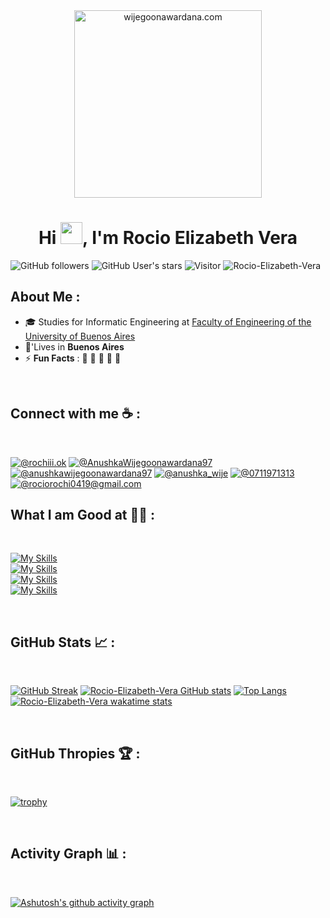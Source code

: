 <div align="center" width="50">
    <img alt="wijegoonawardana.com" src="./assets/oh hi there.png" width="300"/>
</div>
<h1 align="center">Hi <img src="https://media.giphy.com/media/hvRJCLFzcasrR4ia7z/giphy.gif" width="35">, I'm Rocio Elizabeth Vera</h1>

![GitHub followers](https://img.shields.io/github/followers/Rocio-Elizabeth-Vera?style=social) ![GitHub User's stars](https://img.shields.io/github/stars/Rocio-Elizabeth-Vera?style=social) ![Visitor](https://visitor-badge.laobi.icu/badge?page_id=Rocio-Elizabeth-Vera.repoName) <img src="https://komarev.com/ghpvc/?username=Rocio-Elizabeth-Vera" alt="Rocio-Elizabeth-Vera" />

## About Me :

- 🎓 Studies for Informatic Engineering at [Faculty of Engineering of the University of Buenos Aires](https://www.fi.uba.ar/)
- 🏡'Lives in **Buenos Aires**
- ⚡ **Fun Facts** : 🍕 🏉 🏏 🎥 🚞

<br>

## Connect with me ☕ :

<br>

[![@rochiii.ok](https://img.icons8.com/fluency/48/000000/instagram-new.png "@rochiii.ok")](https://www.instagram.com/rochiii.ok/) 
[![@AnushkaWijegoonawardana97](https://img.icons8.com/fluency/48/000000/facebook.png "@AnushkaWijegoonawardana97")](https://www.facebook.com/AnushkaWijegoonawardana97) 
[![@anushkawijegoonawardana97](https://img.icons8.com/fluency/48/000000/linkedin.png "@anushkawijegoonawardana97")](https://www.linkedin.com/in/anushkawijegoonawardana97/) 
[![@anushka_wije](https://img.icons8.com/fluency/48/000000/twitter-squared.png "@anushka_wije")](https://twitter.com/anushka_wije) 
[![@0711971313](https://img.icons8.com/fluency/48/000000/phone-disconnected.png "@0711971313")](tel:0711971313) 
[![@rociorochi0419@gmail.com](https://img.icons8.com/fluency/48/000000/apple-mail.png "@rociorochi0419@gmail.com")](rociorochi0419@gmail.com)

## What I am Good at 🧑‍💻 :

<br>

[![My Skills](https://skillicons.dev/icons?i=c,cpp,py&perline=3)](https://skillicons.dev)
<br>
[![My Skills](https://skillicons.dev/icons?i=docker,regex,git,vim&perline=4)](https://skillicons.dev)
<br>
[![My Skills](https://skillicons.dev/icons?i=express,prisma&perline=2)](https://skillicons.dev)
<br>
[![My Skills](https://skillicons.dev/icons?i=js,html,css)](https://skillicons.dev)

<br>

## GitHub Stats 📈 :

<br>

[![GitHub Streak](https://github-readme-streak-stats.herokuapp.com?user=AnushkaWijegoonawardana97&theme=algolia&date_format=M%20j%5B%2C%20Y%5D)](https://git.io/streak-stats) [![Rocio-Elizabeth-Vera GitHub stats](https://github-readme-stats.vercel.app/api?username=Rocio-Elizabeth-Vera&theme=algolia)](https://github.com/Rocio-Elizabeth-Vera/github-readme-stats) [![Top Langs](https://github-readme-stats.vercel.app/api/top-langs/?username=Rocio-Elizabeth-Vera&theme=algolia)](https://github.com/Rocio-Elizabeth-Vera/github-readme-stats) [![Rocio-Elizabeth-Vera wakatime stats](https://github-readme-stats.vercel.app/api/wakatime?username=WinterWolf97&theme=algolia)](https://github.com/WinterWolf97/github-readme-stats)

<br>

## GitHub Thropies 🏆 :

<br>

[![trophy](https://github-profile-trophy.vercel.app/?username=Rocio-Elizabeth-Vera)](https://github.com/Rocio-Elizabeth-Vera/github-profile-trophy)

<br>

## Activity Graph 📊 :

<br>

[![Ashutosh's github activity graph](https://activity-graph.herokuapp.com/graph?username=Rocio-Elizabeth-Vera&bg_color=000&color=fff&line=00E676&point=fff&hide_border=true)](https://github.com/ashutosh00710/github-readme-activity-graph)

